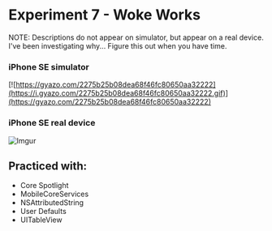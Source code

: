 # Experiment 7 - Woke Works

NOTE: Descriptions do not appear on simulator, but appear on a real device. I've been investigating why... Figure this out
when you have time.

### iPhone SE simulator

[![https://gyazo.com/2275b25b08dea68f46fc80650aa32222](https://i.gyazo.com/2275b25b08dea68f46fc80650aa32222.gif)](https://gyazo.com/2275b25b08dea68f46fc80650aa32222)

### iPhone SE real device
![Imgur](http://i.imgur.com/OP4Tr1P.jpg?1)


## Practiced with:
- Core Spotlight
- MobileCoreServices
- NSAttributedString
- User Defaults
- UITableView
